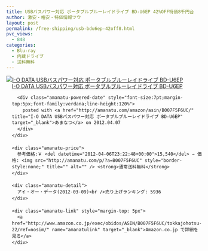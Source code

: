 ```yaml
---
title: USBバスパワー対応 ポータブルブルーレイドライブ BD-U6EP 42%OFF特価8千円台！送料無料！
author: 激安・格安・特価情報ツウ
layout: post
permalink: /free-shipping/usb-bdu6ep-42off8.html
pvc_views:
  - 848
categories:
  - Blu-ray
  - 内蔵ドライブ
  - 送料無料
---
```

<div class="amanatu-box" style="margin-bottom:0px;">
  <div class="amanatu-image" style="float:left;">
    <a href="http://www.amazon.co.jp/exec/obidos/ASIN/B007F5F6UC/tokkajohotsu-22/ref=nosim/" name="amanatulink" target="_blank"><img src="http://i0.wp.com/ecx.images-amazon.com/images/I/41fmv8fT8IL._SL160_.jpg?w=546" alt="I-O DATA USBバスパワー対応 ポータブルブルーレイドライブ BD-U6EP" style="border: none;" data-recalc-dims="1" /></a>
  </div>
  
  <div class="amanatu-info" style="float:left;margin-left:15px;line-height:120%">
    <div class="amanatu-name" style="margin-bottom:10px;line-height:120%">
      <a href="http://www.amazon.co.jp/exec/obidos/ASIN/B007F5F6UC/tokkajohotsu-22/ref=nosim/" name="amanatulink" target="_blank">I-O DATA USBバスパワー対応 ポータブルブルーレイドライブ BD-U6EP</a> 
      
      <div class="amanatu-powered-date" style="font-size:7pt;margin-top:5px;font-family:verdana;line-height:120%">
        posted with <a href="http://amanatu.com/amazon/asin/B007F5F6UC/" title="I-O DATA USBバスパワー対応 ポータブルブルーレイドライブ BD-U6EP" target="_blank">あまなつ</a> on 2012.04.07
      </div>
    </div>
    
    <div class="amanatu-price">
      参考価格:￥ <del datetime="2012-04-06T23:22:48+00:00">15,540</del> → 価格: <img src="http://amanatu.com/p/?a=B007F5F6UC" style="border-style:none;" title="" alt="" /> <strong>通常送料無料</strong>
    </div>
    
    <div class="amanatu-detail">
      アイ・オー・データ(2012-03-09)<br />売り上げランキング: 5936
    </div>
    
    <div class="amanatu-link" style="margin-top: 5px">
      <a href="http://www.amazon.co.jp/exec/obidos/ASIN/B007F5F6UC/tokkajohotsu-22/ref=nosim/" name="amanatulink" target="_blank">Amazon.co.jp で詳細を見る</a>
    </div>
  </div>
  
  <div class="amanatu-footer" style="clear: left">
  </div>
</div>
